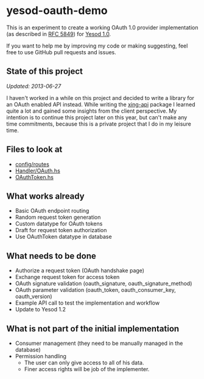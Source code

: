 yesod-oauth-demo
================

This is an experiment to create a working OAuth 1.0 provider
implementation (as described in [RFC 5849](http://tools.ietf.org/html/rfc5849)) for [Yesod 1.0](https://github.com/yesodweb/yesod).

If you want to help me by improving my code or making suggesting, feel free to use GitHub pull requests and issues.

State of this project
----------------------------------
*Updated: 2013-06-27*

I haven't worked in a while on this project and
decided to write a library for an OAuth enabled API instead.
While writing the [xing-api](https://github.com/JanAhrens/xing-api-haskell) package I learned quite a lot and gained some insights from the client perspective. My intention is to continue this project later on this year, but can't make any time commitments, because this is a private project that I do in my leisure time.

Files to look at
----------------

* [config/routes](https://github.com/JanAhrens/yesod-oauth-demo/blob/master/config/routes)
* [Handler/OAuth.hs](https://github.com/JanAhrens/yesod-oauth-demo/blob/master/Handler/OAuth.hs)
* [OAuthToken.hs](https://github.com/JanAhrens/yesod-oauth-demo/blob/master/OAuthToken.hs)

What works already
------------------

* Basic OAuth endpoint routing
* Random request token generation
* Custom datatype for OAuth tokens
* Draft for request token authorization
* Use OAuthToken datatype in database

What needs to be done
---------------------

* Authorize a request token (OAuth handshake page)
* Exchange request token for access token
* OAuth signature validation (oauth_signature, oauth_signature_method)
* OAuth parameter validation (oauth_token, oauth_consumer_key, oauth_version)
* Example API call to test the implementation and workflow
* Update to Yesod 1.2

What is not part of the initial implementation
----------------------------------------------

* Consumer management (they need to be manually managed in the database)
* Permission handling
  * The user can only give access to all of his data.
  * Finer access rights will be job of the implementer.
